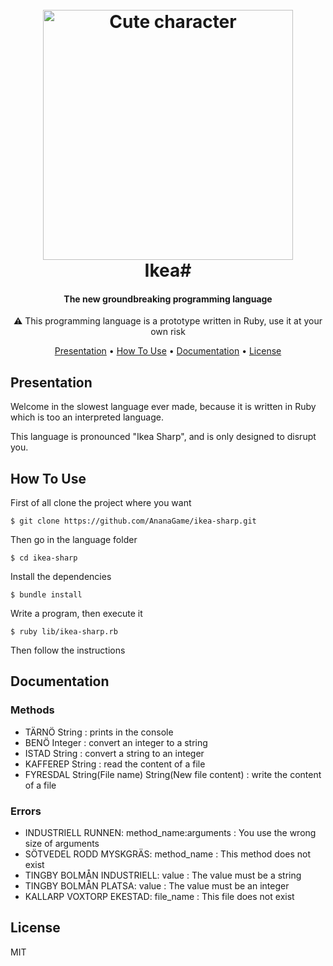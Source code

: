 <h1 align="center">
  <br>
  <img src="https://i.imgur.com/x5b9ORc.png" alt="Cute character" width="400">
  <br>
  Ikea#
  <br>
</h1>

<h4 align="center">The new groundbreaking programming language</h4>

<p align="center">⚠️ This programming language is a prototype written in Ruby, use it at your own risk</p>

<p align="center">
  <a href="#presentation">Presentation</a> •
  <a href="#how-to-use">How To Use</a> •
  <a href="#documentation">Documentation</a> •
  <a href="#license">License</a>
</p>

## Presentation
Welcome in the slowest language ever made, because it is written in Ruby which is too an interpreted language.

This language is pronounced "Ikea Sharp", and is only designed to disrupt you.

## How To Use
First of all clone the project where you want

```
$ git clone https://github.com/AnanaGame/ikea-sharp.git
```

Then go in the language folder

```
$ cd ikea-sharp
```

Install the dependencies

```
$ bundle install
```


Write a program, then execute it

```
$ ruby lib/ikea-sharp.rb
```

Then follow the instructions

## Documentation

### Methods
* TÄRNÖ String : prints in the console
* BENÖ Integer : convert an integer to a string
* ISTAD String : convert a string to an integer
* KAFFEREP String : read the content of a file
* FYRESDAL String(File name) String(New file content) : write the content of a file 

### Errors
* INDUSTRIELL RUNNEN: method_name:arguments : You use the wrong size of arguments
* SÖTVEDEL RODD MYSKGRÄS: method_name : This method does not exist
* TINGBY BOLMÅN INDUSTRIELL: value : The value must be a string
* TINGBY BOLMÅN PLATSA: value : The value must be an integer
* KALLARP VOXTORP EKESTAD: file_name : This file does not exist

## License

MIT
